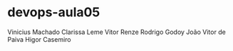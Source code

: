 # devops-aula05
Vinicius Machado
Clarissa Leme
Vitor Renze
Rodrigo Godoy
João Vitor de Paiva
Higor Casemiro
